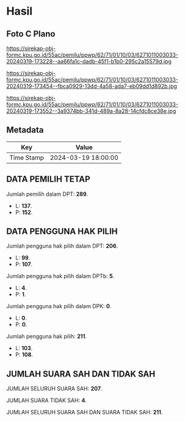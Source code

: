 # Hasil

## Foto C Plano

https://sirekap-obj-formc.kpu.go.id/55ac/pemilu/ppwp/62/71/01/10/03/6271011003033-20240319-173228--aa66fa1c-dadb-45f1-b1b0-295c2a15579d.jpg

https://sirekap-obj-formc.kpu.go.id/55ac/pemilu/ppwp/62/71/01/10/03/6271011003033-20240319-173454--fbca0929-13dd-4a58-ada7-eb09dd1d892b.jpg

https://sirekap-obj-formc.kpu.go.id/55ac/pemilu/ppwp/62/71/01/10/03/6271011003033-20240319-173552--3a9374bb-341d-489a-8a28-14cfdc8ce38e.jpg


## Metadata

| Key        | Value               |
| ---------- | ------------------- |
| Time Stamp | 2024-03-19 18:00:00 |


## DATA PEMILIH TETAP

Jumlah pemilih dalam DPT: **289**.
 * L: **137**.
 * P: **152**.

## DATA PENGGUNA HAK PILIH

Jumlah pengguna hak pilih dalam DPT: **206**.
 * L: **99**.
 * P: **107**.

Jumlah pengguna hak pilih dalam DPTb: **5**.
 * L: **4**.
 * P: **1**.

Jumlah pengguna hak pilih dalam DPK: **0**.
 * L: **0**.
 * P: **0**.

Jumlah pengguna hak pilih: **211**.
 * L: **103**.
 * P: **108**.

## JUMLAH SUARA SAH DAN TIDAK SAH

JUMLAH SELURUH SUARA SAH: **207**.

JUMLAH SUARA TIDAK SAH: **4**.

JUMLAH SELURUH SUARA SAH DAN SUARA TIDAK SAH: **211**.


